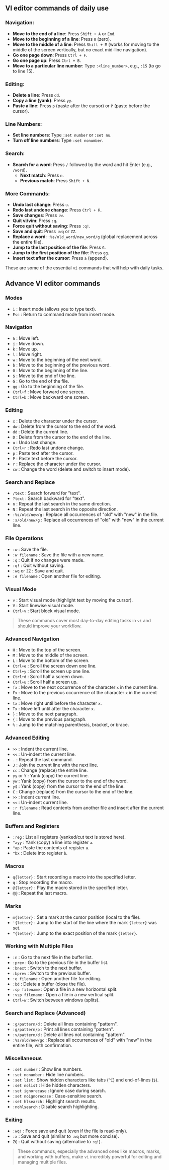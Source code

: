 ## VI editor commands of daily use
### Navigation:

* **Move to the end of a line**: Press `Shift + A` or `End`.
* **Move to the beginning of a line**: Press `0` (zero).
* **Move to the middle of a line**: Press `Shift + M` (works for moving to the middle of the screen vertically, but no exact mid-line navigation).
* **Go one page down**: Press `Ctrl + F`.
* **Go one page up**: Press `Ctrl + B`.
* **Move to a particular line number**: Type `:<line_number>`, e.g., `:15` (to go to line 15).

### Editing:

* **Delete a line**: Press `dd`.
* **Copy a line (yank)**: Press `yy`.
* **Paste a line**: Press `p` (paste after the cursor) or `P` (paste before the cursor).

### Line Numbers:

* **Set line numbers**: Type `:set number` or `:set nu`.
* **Turn off line numbers**: Type `:set nonumber`.

### Search:

* **Search for a word**: Press `/` followed by the word and hit Enter (e.g., `/word`).
  * **Next match**: Press `n`.
  * **Previous match**: Press `Shift + N`.

### More Commands:

* **Undo last change**: Press `u`.
* **Redo last undone change**: Press `Ctrl + R`.
* **Save changes**: Press `:w`.
* **Quit vi/vim**: Press `:q`.
* **Force quit without saving**: Press `:q!`.
* **Save and quit**: Press `:wq` or `ZZ`.
* **Replace a word**: `:%s/old_word/new_word/g` (global replacement across the entire file).
* **Jump to the last position of the file**: Press `G`.
* **Jump to the first position of the file**: Press `gg`.
* **Insert text after the cursor**: Press `a` (append).

These are some of the essential `vi` commands that will help with daily tasks.

## Advance VI editor commands

### Modes

* `i` : Insert mode (allows you to type text).
* `Esc` : Return to command mode from insert mode.

### Navigation

* `h` : Move left.
* `j` : Move down.
* `k` : Move up.
* `l` : Move right.
* `w` : Move to the beginning of the next word.
* `b` : Move to the beginning of the previous word.
* `0` : Move to the beginning of the line.
* `$` : Move to the end of the line.
* `G` : Go to the end of the file.
* `gg` : Go to the beginning of the file.
* `Ctrl+f` : Move forward one screen.
* `Ctrl+b` : Move backward one screen.

### Editing

* `x` : Delete the character under the cursor.
* `dw` : Delete from the cursor to the end of the word.
* `dd` : Delete the current line.
* `D` : Delete from the cursor to the end of the line.
* `u` : Undo last change.
* `Ctrl+r` : Redo last undone change.
* `p` : Paste text after the cursor.
* `P` : Paste text before the cursor.
* `r` : Replace the character under the cursor.
* `cw` : Change the word (delete and switch to insert mode).

### Search and Replace

* `/text` : Search forward for "text".
* `?text` : Search backward for "text".
* `n` : Repeat the last search in the same direction.
* `N` : Repeat the last search in the opposite direction.
* `:%s/old/new/g` : Replace all occurrences of "old" with "new" in the file.
* `:s/old/new/g` : Replace all occurrences of "old" with "new" in the current line.

### File Operations

* `:w` : Save the file.
* `:w filename` : Save the file with a new name.
* `:q` : Quit if no changes were made.
* `:q!` : Quit without saving.
* `:wq` or `ZZ` : Save and quit.
* `:e filename` : Open another file for editing.

### Visual Mode

* `v` : Start visual mode (highlight text by moving the cursor).
* `V` : Start linewise visual mode.
* `Ctrl+v` : Start block visual mode.

> These commands cover most day-to-day editing tasks in `vi` and should improve your workflow.

### Advanced Navigation

* `H` : Move to the top of the screen.
* `M` : Move to the middle of the screen.
* `L` : Move to the bottom of the screen.
* `Ctrl+e` : Scroll the screen down one line.
* `Ctrl+y` : Scroll the screen up one line.
* `Ctrl+d` : Scroll half a screen down.
* `Ctrl+u` : Scroll half a screen up.
* `fx` : Move to the next occurrence of the character `x` in the current line.
* `Fx` : Move to the previous occurrence of the character `x` in the current line.
* `tx` : Move right until before the character `x`.
* `Tx` : Move left until after the character `x`.
* `}` : Move to the next paragraph.
* `{` : Move to the previous paragraph.
* `%` : Jump to the matching parenthesis, bracket, or brace.

### Advanced Editing

* `>>` : Indent the current line.
* `<<` : Un-indent the current line.
* `.` : Repeat the last command.
* `J` : Join the current line with the next line.
* `cc` : Change (replace) the entire line.
* `yy` or `Y` : Yank (copy) the current line.
* `yw` : Yank (copy) from the cursor to the end of the word.
* `y$` : Yank (copy) from the cursor to the end of the line.
* `C` : Change (replace) from the cursor to the end of the line.
* `>>` : Indent current line.
* `<<` : Un-indent current line.
* `:r filename` : Read contents from another file and insert after the current line.

### Buffers and Registers

* `:reg` : List all registers (yanked/cut text is stored here).
* `"ayy` : Yank (copy) a line into register `a`.
* `"ap` : Paste the contents of register `a`.
* `"bx` : Delete into register `b`.

### Macros

* `q{letter}` : Start recording a macro into the specified letter.
* `q` : Stop recording the macro.
* `@{letter}` : Play the macro stored in the specified letter.
* `@@` : Repeat the last macro.

### Marks

* `m{letter}` : Set a mark at the cursor position (local to the file).
* `'{letter}` : Jump to the start of the line where the mark `{letter}` was set.
* `"{letter}` : Jump to the exact position of the mark `{letter}`.

### Working with Multiple Files

* `:n` : Go to the next file in the buffer list.
* `:prev` : Go to the previous file in the buffer list.
* `:bnext` : Switch to the next buffer.
* `:bprev` : Switch to the previous buffer.
* `:e filename` : Open another file for editing.
* `:bd` : Delete a buffer (close the file).
* `:sp filename` : Open a file in a new horizontal split.
* `:vsp filename` : Open a file in a new vertical split.
* `Ctrl+w` : Switch between windows (splits).

### Search and Replace (Advanced)

* `:g/pattern/d` : Delete all lines containing "pattern".
* `:g/pattern/p` : Print all lines containing "pattern".
* `:v/pattern/d` : Delete all lines not containing "pattern".
* `:%s/old/new/gc` : Replace all occurrences of "old" with "new" in the entire file, with confirmation.

### Miscellaneous

* `:set number` : Show line numbers.
* `:set nonumber` : Hide line numbers.
* `:set list` : Show hidden characters like tabs (`^I`) and end-of-lines (`$`).
* `:set nolist` : Hide hidden characters.
* `:set ignorecase` : Ignore case during search.
* `:set noignorecase` : Case-sensitive search.
* `:set hlsearch` : Highlight search results.
* `:nohlsearch` : Disable search highlighting.

### Exiting

* `:wq!` : Force save and quit (even if the file is read-only).
* `:x` : Save and quit (similar to `:wq` but more concise).
* `ZQ` : Quit without saving (alternative to `:q!`).

> These commands, especially the advanced ones like macros, marks, and working with buffers, make `vi` incredibly powerful for editing and managing multiple files.

